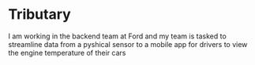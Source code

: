 # Tributary
I am working in the backend team at Ford and my team is tasked to streamline data from a pyshical sensor to a mobile app for drivers to view the engine temperature of their cars
